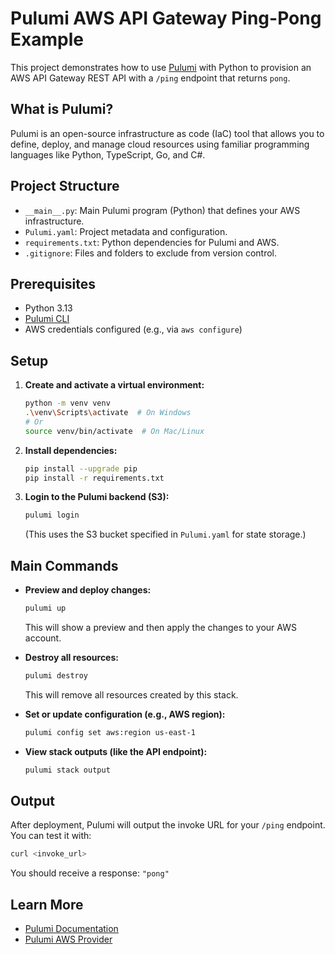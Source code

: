 # Pulumi AWS API Gateway Ping-Pong Example

This project demonstrates how to use [Pulumi](https://www.pulumi.com/) with Python to provision an AWS API Gateway REST API with a `/ping` endpoint that returns `pong`.

## What is Pulumi?
Pulumi is an open-source infrastructure as code (IaC) tool that allows you to define, deploy, and manage cloud resources using familiar programming languages like Python, TypeScript, Go, and C#.

## Project Structure
- `__main__.py`: Main Pulumi program (Python) that defines your AWS infrastructure.
- `Pulumi.yaml`: Project metadata and configuration.
- `requirements.txt`: Python dependencies for Pulumi and AWS.
- `.gitignore`: Files and folders to exclude from version control.

## Prerequisites
- Python 3.13
- [Pulumi CLI](https://www.pulumi.com/docs/get-started/install/)
- AWS credentials configured (e.g., via `aws configure`)

## Setup
1. **Create and activate a virtual environment:**
   ```sh
   python -m venv venv
   .\venv\Scripts\activate  # On Windows
   # Or
   source venv/bin/activate  # On Mac/Linux
   ```
2. **Install dependencies:**
   ```sh
   pip install --upgrade pip
   pip install -r requirements.txt
   ```
3. **Login to the Pulumi backend (S3):**
   ```sh
   pulumi login
   ```
   (This uses the S3 bucket specified in `Pulumi.yaml` for state storage.)

## Main Commands
- **Preview and deploy changes:**
  ```sh
  pulumi up
  ```
  This will show a preview and then apply the changes to your AWS account.

- **Destroy all resources:**
  ```sh
  pulumi destroy
  ```
  This will remove all resources created by this stack.

- **Set or update configuration (e.g., AWS region):**
  ```sh
  pulumi config set aws:region us-east-1
  ```

- **View stack outputs (like the API endpoint):**
  ```sh
  pulumi stack output
  ```

## Output
After deployment, Pulumi will output the invoke URL for your `/ping` endpoint. You can test it with:
```sh
curl <invoke_url>
```
You should receive a response: `"pong"`

## Learn More
- [Pulumi Documentation](https://www.pulumi.com/docs/)
- [Pulumi AWS Provider](https://www.pulumi.com/registry/packages/aws/) 